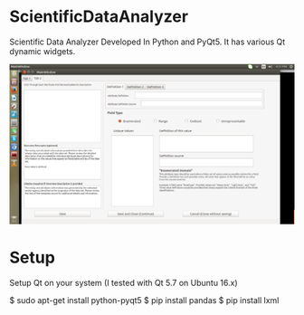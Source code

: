 # ScientificDataAnalyzer
Scientific Data Analyzer Developed In Python and PyQt5. It has various Qt dynamic widgets.

![Alt text](screenshot.png?raw=true "Screenshot")


# Setup

Setup Qt on your system (I tested with Qt 5.7 on Ubuntu 16.x)

$ sudo apt-get install python-pyqt5
$ pip install pandas
$ pip install lxml

